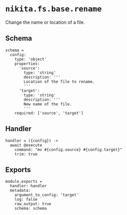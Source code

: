 
# `nikita.fs.base.rename`

Change the name or location of a file.

## Schema

    schema =
      config:
        type: 'object'
        properties:
          'source':
            type: 'string'
            description: '''
            Location of the file to rename.
            '''
          'target':
            type: 'string'
            description: '''
            New name of the file.
            '''
        required: ['source', 'target']

## Handler

    handler = ({config}) ->
      await @execute
        command: "mv #{config.source} #{config.target}"
        trim: true

## Exports

    module.exports =
      handler: handler
      metadata:
        argument_to_config: 'target'
        log: false
        raw_output: true
        schema: schema
